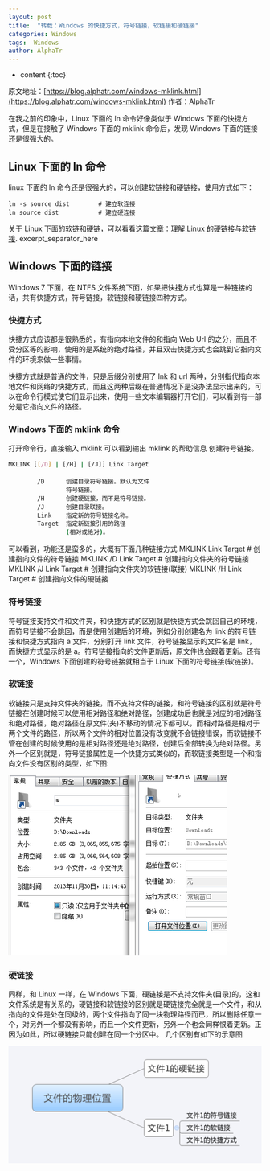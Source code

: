 ```yaml
---
layout: post
title:  "转载：Windows 的快捷方式，符号链接，软链接和硬链接"
categories: Windows
tags:  Windows
author: AlphaTr
---
```


* content 
{:toc}

原文地址：[https://blog.alphatr.com/windows-mklink.html](https://blog.alphatr.com/windows-mklink.html) 作者：AlphaTr

在我之前的印象中，Linux 下面的 ln 命令好像类似于 Windows 下面的快捷方式，但是在接触了 Windows 下面的 mklink 命令后，发现 Windows 下面的链接还是很强大的。

## Linux 下面的 ln 命令 ##

linux 下面的 ln 命令还是很强大的，可以创建软链接和硬链接，使用方式如下：

```shell
ln -s source dist        # 建立软连接
ln source dist           # 建立硬连接
```

关于 Linux 下面的软链和硬链，可以看看这篇文章：[理解 Linux 的硬链接与软链接](https://www.ibm.com/developerworks/cn/linux/l-cn-hardandsymb-links/).
excerpt_separator_here

## Windows 下面的链接 ##

Windows 7 下面，在 NTFS 文件系统下面，如果把快捷方式也算是一种链接的话，共有快捷方式，符号链接，软链接和硬链接四种方式。

### 快捷方式 ###

快捷方式应该都是很熟悉的，有指向本地文件的和指向 Web Url 的之分，而且不受分区等的影响，使用的是系统的绝对路径，并且双击快捷方式也会跳到它指向文件的环境来做一些事情。

快捷方式就是普通的文件，只是后缀分别使用了 lnk 和 url 两种，分别指代指向本地文件和网络的快捷方式，而且这两种后缀在普通情况下是没办法显示出来的，可以在命令行模式使它们显示出来，使用一些文本编辑器打开它们，可以看到有一部分是它指向文件的路径。

### Windows 下面的 mklink 命令 ###

打开命令行，直接输入 mklink 可以看到输出 mklink 的帮助信息
创建符号链接。

```bash
MKLINK [[/D] | [/H] | [/J]] Link Target

        /D      创建目录符号链接。默认为文件
                符号链接。
        /H      创建硬链接，而不是符号链接。
        /J      创建目录联接。
        Link    指定新的符号链接名称。
        Target  指定新链接引用的路径
                (相对或绝对)。
```

可以看到，功能还是蛮多的，大概有下面几种链接方式
MKLINK Link Target # 创建指向文件的符号链接
MKLINK /D Link Target # 创建指向文件夹的符号链接
MKLINK /J Link Target # 创建指向文件夹的软链接(联接)
MKLINK /H Link Target # 创建指向文件的硬链接

### 符号链接 ###

符号链接支持文件和文件夹，和快捷方式的区别就是快捷方式会跳回自己的环境，而符号链接不会跳回，而是使用创建后的环境，例如分别创建名为 link 的符号链接和快捷方式指向 a 文件，分别打开 link 文件，符号链接显示的文件名是 link，而快捷方式显示的是 a。符号链接指向的文件更新后，原文件也会跟着更新。还有一个，Windows 下面创建的符号链接就相当于 Linux 下面的符号链接(软链接)。

### 软链接 ###

软链接只是支持文件夹的链接，而不支持文件的链接，和符号链接的区别就是符号链接在创建时候可以使用相对路径和绝对路径，创建成功后也就是对应的相对路径和绝对路径，绝对路径在原文件(夹)不移动的情况下都可以，而相对路径是相对于两个文件的路径，所以两个文件的相对位置没有改变就不会链接错误，而软链接不管在创建的时候使用的是相对路径还是绝对路径，创建后全部转换为绝对路径。另外一个区别就是，符号链接属性是一个快捷方式类似的，而软链接类型是一个和指向文件没有区别的类型，如下图:

![软链接类型是一个和指向文件没有区别的类型](/assets/windows-links-compare.png)

### 硬链接 ###

同样，和 Linux 一样，在 Windows 下面，硬链接是不支持文件夹(目录)的，这和文件系统是有关系的，硬链接和软链接的区别就是硬链接完全就是一个文件，和从指向的文件是处在同级的，两个文件指向了同一块物理路径而已，所以删除任意一个，对另外一个都没有影响，而且一个文件更新，另外一个也会同样恨着更新。正因为如此，所以硬链接只能创建在同一个分区中。
几个区别有如下的示意图

![几种链接的区别](/assets/windows-links.png)